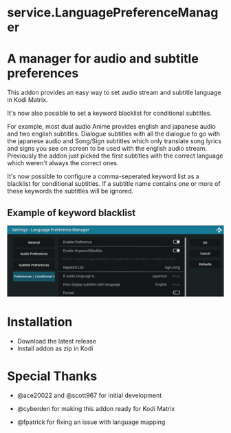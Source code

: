 service.LanguagePreferenceManager
=================================

# A manager for audio and subtitle preferences

This addon provides an easy way to set audio stream and subtitle language in Kodi Matrix.

It's now also possible to set a keyword blacklist for conditional subtitles.

For example, most dual audio Anime provides english and japanese audio and two english subtitles. Dialogue subtitles with all the dialogue to go with the japanese audio and Song/Sign subtitles which only translate song lyrics and signs you see on screen to be used with the english audio stream. Previously the addon just picked the first subtitles with the correct language which weren't always the correct ones.

It's now possible to configure a comma-seperated keyword list as a blacklist for conditional subtitles. If a subtitle name contains one or more of these keywords the subtitles will be ignored.

## Example of keyword blacklist

![keyword blacklist example](https://raw.githubusercontent.com/KnappeGEIL/service.LanguagePreferenceManager/master/keyword_blacklist_example.png "keyword blacklist example")

# Installation

* Download the latest release
* Install addon as zip in Kodi


# Special Thanks

* @ace20022 and @scott967 for initial development

* @cyberden for making this addon ready for Kodi Matrix

* @fpatrick for fixing an issue with language mapping
